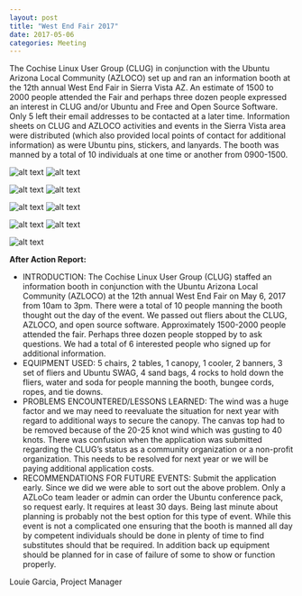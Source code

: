 ```yaml
---
layout: post
title: "West End Fair 2017"
date: 2017-05-06
categories: Meeting
---
```


The Cochise Linux User Group (CLUG) in conjunction with the Ubuntu Arizona Local Community (AZLOCO) set up and ran an information booth at the 12th annual West End Fair in Sierra Vista AZ.  An estimate of 1500 to 2000 people attended the Fair and perhaps three dozen people expressed an interest in CLUG and/or Ubuntu and Free and Open Source Software.  Only 5 left their email addresses to be contacted at a later time.  Information sheets on CLUG and AZLOCO activities and events in the Sierra Vista area were distributed (which also provided local points of contact for additional information) as were Ubuntu pins, stickers, and lanyards.  The booth was manned by a total of 10 individuals at one time or another from 0900-1500.

![alt text](https://raw.githubusercontent.com/CochiseLinuxUsersGroup/CochiseLinuxUsersGroup.github.io/master/images/Setting-up_West-End-Fair-400x400.jpg)
![alt text](https://raw.githubusercontent.com/CochiseLinuxUsersGroup/CochiseLinuxUsersGroup.github.io/master/images/Setup_complete_West-End-Fair-400x400.jpg)

![alt text](https://raw.githubusercontent.com/CochiseLinuxUsersGroup/CochiseLinuxUsersGroup.github.io/master/images/Inspecting_the_booth_West-End-Fair-400x400.jpg)
![alt text](https://raw.githubusercontent.com/CochiseLinuxUsersGroup/CochiseLinuxUsersGroup.github.io/master/images/AZLOCO-CLUG_booth-West-End-Fair-400x400.jpg)

![alt text](https://raw.githubusercontent.com/CochiseLinuxUsersGroup/CochiseLinuxUsersGroup.github.io/master/images/Participants-1_West-End-Fair-400x400.jpg)
![alt text](https://raw.githubusercontent.com/CochiseLinuxUsersGroup/CochiseLinuxUsersGroup.github.io/master/images/Participants-2_West-End-Fair-400x400.jpg)

![alt text](https://raw.githubusercontent.com/CochiseLinuxUsersGroup/CochiseLinuxUsersGroup.github.io/master/images/Participants-3_West-End-Fair-400x400.jpg)
![alt text](https://raw.githubusercontent.com/CochiseLinuxUsersGroup/CochiseLinuxUsersGroup.github.io/master/images/Participants-4_West-End-Fair-400x400.jpg)

![alt text](https://raw.githubusercontent.com/CochiseLinuxUsersGroup/CochiseLinuxUsersGroup.github.io/master/images/Participants-5_West-End-Fair-400x400.jpg)

**After Action Report:**

 * INTRODUCTION:  The Cochise Linux User Group (CLUG) staffed an information booth in conjunction with the Ubuntu Arizona Local Community (AZLOCO) at the 12th annual West End Fair on May 6, 2017 from 10am to 3pm.  There were a total of 10 people manning the booth thought out the day of the event.  We passed out fliers about the CLUG, AZLOCO, and open source software.   Approximately 1500-2000 people attended the fair.  Perhaps three dozen people stopped by to ask questions.  We had a total of 6 interested people who signed up for additional information. 
 * EQUIPMENT USED:  5 chairs, 2 tables, 1 canopy, 1 cooler, 2 banners, 3 set of fliers and Ubuntu SWAG, 4 sand bags, 4 rocks to hold down the fliers, water and soda for people manning the booth, bungee cords, ropes, and tie downs.
 * PROBLEMS ENCOUNTERED/LESSONS LEARNED:  The wind was a huge factor and we may need to reevaluate the situation for next year with regard to additional ways to secure the canopy.  The canvas top had to be removed because of the 20-25 knot wind which was gusting to 40 knots. There was confusion when the application was submitted regarding the CLUG’s status as a community organization or a non-profit organization.  This needs to be resolved for next year or we will be paying additional application costs.
 * RECOMMENDATIONS FOR FUTURE EVENTS:  Submit the application early.  Since we did we were able to sort out the above problem. Only a AZLoCo team leader or admin can order the Ubuntu conference pack, so request early.  It requires at least 30 days. Being last minute about planning is probably not the best option for this type of event.  While this event is not a complicated one ensuring that the booth is manned all day by competent individuals should be done in plenty of time to find substitutes should that be required.  In addition back up equipment should be planned for in case of failure of some to show or function properly.
 
Louie Garcia, Project Manager  
